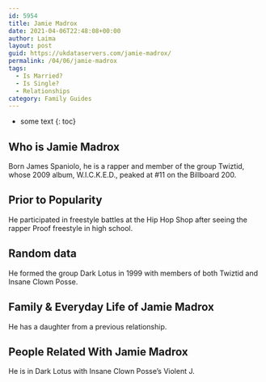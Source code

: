 ```yaml
---
id: 5954
title: Jamie Madrox
date: 2021-04-06T22:48:08+00:00
author: Laima
layout: post
guid: https://ukdataservers.com/jamie-madrox/
permalink: /04/06/jamie-madrox
tags:
  - Is Married?
  - Is Single?
  - Relationships
category: Family Guides
---
```


* some text
{: toc}


## Who is Jamie Madrox
                  
                  
                  
Born James Spaniolo, he is a rapper and member of the group Twiztid, whose 2009 album, W.I.C.K.E.D., peaked at #11 on the Billboard 200.
                  
              
            
              
            
                
                
                
## Prior to Popularity
                  
                  
                  
He participated in freestyle battles at the Hip Hop Shop after seeing the rapper Proof freestyle in high school.
                  
              
            
              
            
                
                
                
## Random data
                  
                  
                  
He formed the group Dark Lotus in 1999 with members of both Twiztid and Insane Clown Posse.
                  
              
            
              
            
                
                
                
## Family & Everyday Life of Jamie Madrox
                  
                  
                  
He has a daughter from a previous relationship.
                  
              
            
              
            
                
                
                
## People Related With Jamie Madrox
                  
                  
                  
He is in Dark Lotus with Insane Clown Posse&#8217;s Violent J.
                  
              
            
              
            
                
              
            
              
              
            
            
              
            
          
          
          